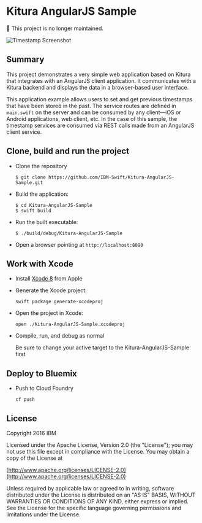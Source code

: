 # Kitura AngularJS Sample

🚫 This project is no longer maintained.

![Timestamp Screenshot](https://github.com/IBM-Swift/Kitura-AngularJS-Sample/raw/master/docs/timestamps.png)

## Summary

This project demonstrates a very simple web application based on Kitura that integrates with an AngularJS client application. It communicates with a Kitura backend and displays the data in a browser-based user interface.

This application example allows users to set and get previous timestamps that have been stored in the past. The service routes are defined in `main.swift` on the server and can be consumed by any client—iOS or Android applications, web client, etc. In the case of this sample, the timestamp services are consumed via REST calls made from an AngularJS client service.

## Clone, build and run the project



- Clone the repository

	```
	$ git clone https://github.com/IBM-Swift/Kitura-AngularJS-Sample.git
	```
	
- Build the application:

	```
	$ cd Kitura-AngularJS-Sample
	$ swift build
	```
	
- Run the built executable:

	```
	$ ./build/debug/Kitura-AngularJS-Sample
	```
	
- Open a browser pointing at `http://localhost:8090` </li>

## Work with Xcode

- Install [Xcode 8](https://developer.apple.com/download/) from Apple
- Generate the Xcode project:

	```
	swift package generate-xcodeproj
	```

- Open the project in Xcode:

	```
	open ./Kitura-AngularJS-Sample.xcodeproj
	```

- Compile, run, and debug as normal

	Be sure to change your active target to the Kitura-AngularJS-Sample first
	
## Deploy to Bluemix

- Push to Cloud Foundry

	```
	cf push
	```
	
## License

Copyright 2016 IBM

Licensed under the Apache License, Version 2.0 (the "License"); you may not use this file except in compliance with the License. You may obtain a copy of the License at

[http://www.apache.org/licenses/LICENSE-2.0](http://www.apache.org/licenses/LICENSE-2.0)

Unless required by applicable law or agreed to in writing, software distributed under the License is distributed on an "AS IS" BASIS, WITHOUT WARRANTIES OR CONDITIONS OF ANY KIND, either express or implied. See the License for the specific language governing permissions and limitations under the License.
